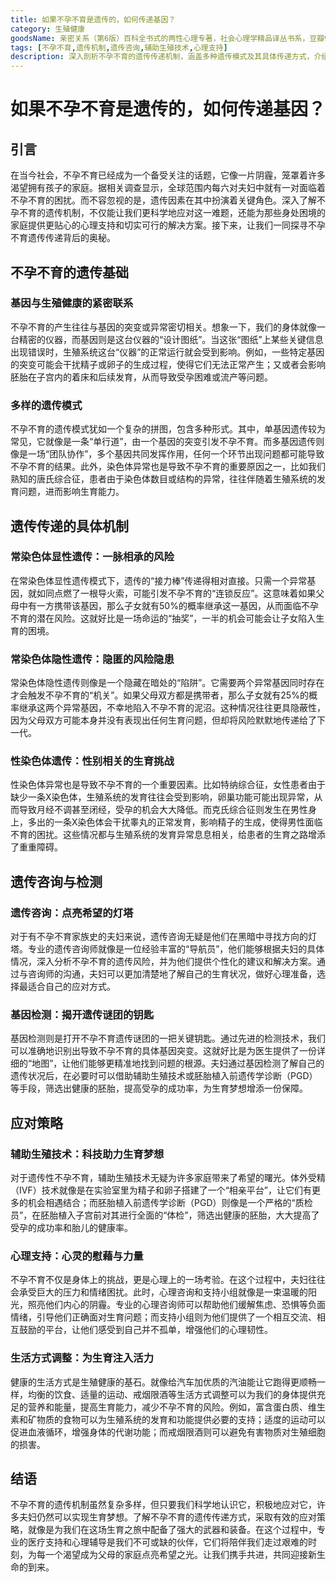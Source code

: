 ```yaml
---
title: 如果不孕不育是遗传的，如何传递基因？
category: 生殖健康
goodsName: 亲密关系（第6版）百科全书式的两性心理专著，社会心理学精品译丛书系，豆瓣9.3分，津巴多和彭凯平专文推荐
tags: [不孕不育,遗传机制,遗传咨询,辅助生殖技术,心理支持]
description: 深入剖析不孕不育的遗传传递机制，涵盖多种遗传模式及其具体传递方式，介绍遗传咨询、基因检测的作用，同时阐述应对遗传性不孕不育的多种策略，为受此困扰的家庭提供全面的科学认知和解决方案。
---
```


# 如果不孕不育是遗传的，如何传递基因？

## 引言

在当今社会，不孕不育已经成为一个备受关注的话题，它像一片阴霾，笼罩着许多渴望拥有孩子的家庭。据相关调查显示，全球范围内每六对夫妇中就有一对面临着不孕不育的困扰。而不容忽视的是，遗传因素在其中扮演着关键角色。深入了解不孕不育的遗传机制，不仅能让我们更科学地应对这一难题，还能为那些身处困境的家庭提供更贴心的心理支持和切实可行的解决方案。接下来，让我们一同探寻不孕不育遗传传递背后的奥秘。

## 不孕不育的遗传基础

### 基因与生殖健康的紧密联系

不孕不育的产生往往与基因的突变或异常密切相关。想象一下，我们的身体就像一台精密的仪器，而基因则是这台仪器的“设计图纸”。当这张“图纸”上某些关键信息出现错误时，生殖系统这台“仪器”的正常运行就会受到影响。例如，一些特定基因的突变可能会干扰精子或卵子的生成过程，使得它们无法正常产生；又或者会影响胚胎在子宫内的着床和后续发育，从而导致受孕困难或流产等问题。

### 多样的遗传模式

不孕不育的遗传模式犹如一个复杂的拼图，包含多种形式。其中，单基因遗传较为常见，它就像是一条“单行道”，由一个基因的突变引发不孕不育。而多基因遗传则像是一场“团队协作”，多个基因共同发挥作用，任何一个环节出现问题都可能导致不孕不育的结果。此外，染色体异常也是导致不孕不育的重要原因之一，比如我们熟知的唐氏综合征，患者由于染色体数目或结构的异常，往往伴随着生殖系统的发育问题，进而影响生育能力。

## 遗传传递的具体机制

### 常染色体显性遗传：一脉相承的风险

在常染色体显性遗传模式下，遗传的“接力棒”传递得相对直接。只需一个异常基因，就如同点燃了一根导火索，可能引发不孕不育的“连锁反应”。这意味着如果父母中有一方携带该基因，那么子女就有50%的概率继承这一基因，从而面临不孕不育的潜在风险。这就好比是一场命运的“抽奖”，一半的机会可能会让子女陷入生育的困境。

### 常染色体隐性遗传：隐匿的风险隐患

常染色体隐性遗传则像是一个隐藏在暗处的“陷阱”。它需要两个异常基因同时存在才会触发不孕不育的“机关”。如果父母双方都是携带者，那么子女就有25%的概率继承这两个异常基因，不幸地陷入不孕不育的泥沼。这种情况往往更具隐蔽性，因为父母双方可能本身并没有表现出任何生育问题，但却将风险默默地传递给了下一代。

### 性染色体遗传：性别相关的生育挑战

性染色体异常也是导致不孕不育的一个重要因素。比如特纳综合征，女性患者由于缺少一条X染色体，生殖系统的发育往往会受到影响，卵巢功能可能出现异常，从而导致月经不调甚至闭经，受孕的机会大大降低。而克氏综合征则发生在男性身上，多出的一条X染色体会干扰睾丸的正常发育，影响精子的生成，使得男性面临不育的困扰。这些情况都与生殖系统的发育异常息息相关，给患者的生育之路增添了重重障碍。

## 遗传咨询与检测

### 遗传咨询：点亮希望的灯塔

对于有不孕不育家族史的夫妇来说，遗传咨询无疑是他们在黑暗中寻找方向的灯塔。专业的遗传咨询师就像是一位经验丰富的“导航员”，他们能够根据夫妇的具体情况，深入分析不孕不育的遗传风险，并为他们提供个性化的建议和解决方案。通过与咨询师的沟通，夫妇可以更加清楚地了解自己的生育状况，做好心理准备，选择最适合自己的应对方式。

### 基因检测：揭开遗传谜团的钥匙

基因检测则是打开不孕不育遗传谜团的一把关键钥匙。通过先进的检测技术，我们可以准确地识别出导致不孕不育的具体基因突变。这就好比是为医生提供了一份详细的“地图”，让他们能够更精准地找到问题的根源。夫妇通过基因检测了解自己的遗传状况后，在必要时可以借助辅助生殖技术或胚胎植入前遗传学诊断（PGD）等手段，筛选出健康的胚胎，提高受孕的成功率，为生育梦想增添一份保障。

## 应对策略

### 辅助生殖技术：科技助力生育梦想

对于遗传性不孕不育，辅助生殖技术无疑为许多家庭带来了希望的曙光。体外受精（IVF）技术就像是在实验室里为精子和卵子搭建了一个“相亲平台”，让它们有更多的机会相遇结合；而胚胎植入前遗传学诊断（PGD）则像是一个严格的“质检员”，在胚胎植入子宫前对其进行全面的“体检”，筛选出健康的胚胎，大大提高了受孕的成功率和胎儿的健康率。

### 心理支持：心灵的慰藉与力量

不孕不育不仅是身体上的挑战，更是心理上的一场考验。在这个过程中，夫妇往往会承受巨大的压力和情绪困扰。此时，心理咨询和支持小组就像是一束温暖的阳光，照亮他们内心的阴霾。专业的心理咨询师可以帮助他们缓解焦虑、恐惧等负面情绪，引导他们正确面对生育问题；而支持小组则为他们提供了一个相互交流、相互鼓励的平台，让他们感受到自己并不孤单，增强他们的心理韧性。

### 生活方式调整：为生育注入活力

健康的生活方式是生殖健康的基石。就像给汽车加优质的汽油能让它跑得更顺畅一样，均衡的饮食、适量的运动、戒烟限酒等生活方式调整可以为我们的身体提供充足的营养和能量，提高生育能力，减少不孕不育的风险。例如，富含蛋白质、维生素和矿物质的食物可以为生殖系统的发育和功能提供必要的支持；适度的运动可以促进血液循环，增强身体的代谢功能；而戒烟限酒则可以避免有害物质对生殖细胞的损害。

## 结语

不孕不育的遗传机制虽然复杂多样，但只要我们科学地认识它，积极地应对它，许多夫妇仍然可以实现生育梦想。了解不孕不育的遗传传递方式，采取有效的应对策略，就像是为我们在这场生育之旅中配备了强大的武器和装备。在这个过程中，专业的医疗支持和心理辅导是我们不可或缺的伙伴，它们将陪伴我们走过艰难的时刻，为每一个渴望成为父母的家庭点亮希望之光。让我们携手共进，共同迎接新生命的到来。